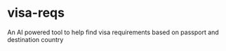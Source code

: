 # visa-reqs
An AI powered tool to help find visa requirements based on passport and destination country
